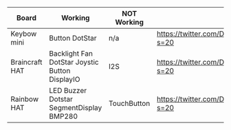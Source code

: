 Board | Working | NOT Working | Link
----- | ------- | ----------- | ----
Keybow mini | Button DotStar | n/a | https://twitter.com/DavidGlaude/status/1366174659155222529?s=20
Braincraft HAT |  Backlight Fan DotStar Joystic Button DisplayIO | I2S | https://twitter.com/DavidGlaude/status/1367680147177021440?s=20
Rainbow HAT |  LED Buzzer Dotstar SegmentDisplay BMP280 | TouchButton | https://twitter.com/DavidGlaude/status/1368006501403594752?s=20
